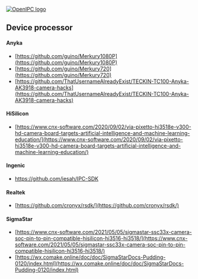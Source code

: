 [![OpenIPC logo][logo]][site_basic]

## Device processor


#### Anyka

- [https://github.com/guino/Merkury1080P](https://github.com/guino/Merkury1080P)
- [https://github.com/guino/Merkury720](https://github.com/guino/Merkury720)
- [https://github.com/ThatUsernameAlreadyExist/TECKIN-TC100-Anyka-AK3918-camera-hacks](https://github.com/ThatUsernameAlreadyExist/TECKIN-TC100-Anyka-AK3918-camera-hacks)


#### HiSilicon

- [https://www.cnx-software.com/2020/09/02/via-pixetto-hi3518e-v300-hd-camera-board-targets-artificial-intelligence-and-machine-learning-education/](https://www.cnx-software.com/2020/09/02/via-pixetto-hi3518e-v300-hd-camera-board-targets-artificial-intelligence-and-machine-learning-education/)

#### Ingenic

- https://github.com/iesah/IPC-SDK

#### Realtek

- [https://github.com/cronyx/rsdk/](https://github.com/cronyx/rsdk/)


#### SigmaStar

- [https://www.cnx-software.com/2021/05/05/sigmastar-ssc33x-camera-soc-pin-to-pin-compatible-hisilicon-hi3516-hi3518/](https://www.cnx-software.com/2021/05/05/sigmastar-ssc33x-camera-soc-pin-to-pin-compatible-hisilicon-hi3516-hi3518/)
- [https://wx.comake.online/doc/doc/SigmaStarDocs-Pudding-0120/index.html](https://wx.comake.online/doc/doc/SigmaStarDocs-Pudding-0120/index.html)



[logo]: https://openipc.org/assets/openipc-logo-black.svg
[site_basic]: https://openipc.org
[telegram_en]: https://t.me/OpenIPC
